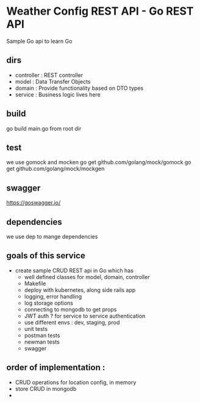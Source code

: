 # Weather Config REST API - Go REST API

Sample Go api to learn Go

## dirs

- controller : REST controller
- model : Data Transfer Objects
- domain : Provide functionality based on DTO types
- service : Business logic lives here

## build

go build main.go from root dir

## test
we use gomock and mocken
go get github.com/golang/mock/gomock
go get github.com/golang/mock/mockgen

## swagger
https://goswagger.io/

## dependencies
we use dep to mange dependencies

## goals of this service
- create sample CRUD REST api in Go which has
    - well defined classes for model, domain, controller
    - Makefile
    - deploy with kubernetes, along side rails app
    - logging, error handling
    - log storage options
    - connecting to mongodb to get props   
    - JWT auth ? for service to service authentication
    - use different envs : dev, staging, prod
    - unit tests
    - postman tests
    - newman tests
    - swagger
    
    
## order of implementation : 
- CRUD operations for location config, in memory
- store CRUD in mongodb
- 
